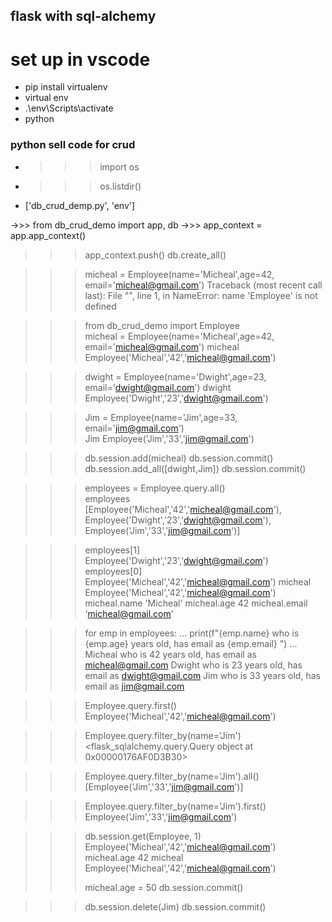 ## flask with sql-alchemy

# set up in vscode

- pip install virtualenv
- virtual env
- .\env\Scripts\activate
- python


### python sell code for crud 

- >>> import os
- >>> os.listdir()
- ['db_crud_demp.py', 'env']


->>> from db_crud_demo import app, db 
->>> app_context = app.app_context()
>>> app_context.push()
>>> db.create_all()

>>> micheal = Employee(name='Micheal',age=42, email='micheal@gmail.com') 
Traceback (most recent call last):
  File "<stdin>", line 1, in <module>
NameError: name 'Employee' is not defined

 
>>> from db_crud_demo import Employee  
>>> micheal = Employee(name='Micheal',age=42, email='micheal@gmail.com')
>>> micheal
Employee('Micheal','42','micheal@gmail.com')

>>> dwight = Employee(name='Dwight',age=23, email='dwight@gmail.com') 
>>> dwight
Employee('Dwight','23','dwight@gmail.com')


>>> Jim = Employee(name='Jim',age=33, email='jim@gmail.com')          
>>> Jim
Employee('Jim','33','jim@gmail.com')

 
>>> db.session.add(micheal) 
>>> db.session.commit()
>>> db.session.add_all([dwight,Jim]) 
>>> db.session.commit()


>>> employees = Employee.query.all()    
>>> employees
[Employee('Micheal','42','micheal@gmail.com'), Employee('Dwight','23','dwight@gmail.com'), Employee('Jim','33','jim@gmail.com')]

>>> employees[1] 
Employee('Dwight','23','dwight@gmail.com')
>>> employees[0] 
Employee('Micheal','42','micheal@gmail.com')
>>> micheal
Employee('Micheal','42','micheal@gmail.com')
>>> micheal.name
'Micheal'
>>> micheal.age
42
>>> micheal.email
'micheal@gmail.com'


>>> for emp in employees:
...     print(f"{emp.name} who is {emp.age} years old, has email as {emp.email} ")
...
Micheal who is 42 years old, has email as micheal@gmail.com
Dwight who is 23 years old, has email as dwight@gmail.com
Jim who is 33 years old, has email as jim@gmail.com


>>> Employee.query.first()
Employee('Micheal','42','micheal@gmail.com')

>>> Employee.query.filter_by(name='Jim') 
<flask_sqlalchemy.query.Query object at 0x00000176AF0D3B30>

>>> Employee.query.filter_by(name='Jim').all()
[Employee('Jim','33','jim@gmail.com')]

>>> Employee.query.filter_by(name='Jim').first()
Employee('Jim','33','jim@gmail.com')

>>> db.session.get(Employee, 1) 
Employee('Micheal','42','micheal@gmail.com')
>>> micheal.age
42
>>> micheal
Employee('Micheal','42','micheal@gmail.com')
>>>
>>> 
>>> micheal.age = 50
>>> db.session.commit()


>>> db.session.delete(Jim)
>>> db.session.commit()
